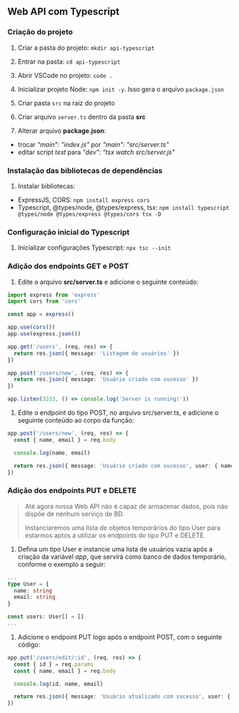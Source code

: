 ## Web API com Typescript

### Criação do projeto

1. Criar a pasta do projeto: `mkdir api-typescript`

1. Entrar na pasta: `cd api-typescript`

1. Abrir VSCode no projeto: `code .`

1. Inicializar projeto Node: `npm init -y`. Isso gera o arquivo `package.json`

1. Criar pasta `src` na raiz do projeto

1. Criar arquivo `server.ts` dentro da pasta **src**

1. Alterar arquivo **package.json**:
  - trocar *"main": "index.js"* por *"main": "src/server.ts"*
  - editar script *test* para *"dev": "tsx watch src/server.js"*

### Instalação das bibliotecas de dependências

1. Instalar bibliotecas:
  - ExpressJS, CORS: `npm install express cors`
  - Typescript, @types/node, @types/express, tsx: `npm install typescript @types/node @types/express @types/cors tsx -D`

### Configuração inicial do Typescript

1. Inicializar configurações Typescript: `npx tsc --init`

### Adição dos endpoints GET e POST

1. Edite o arquivo **src/server.ts** e adicione o seguinte conteúdo:
```typescript
import express from 'express'
import cors from 'cors'

const app = express()

app.use(cors())
app.use(express.json())

app.get('/users', (req, res) => {
  return res.json({ message: 'Listagem de usuários' })
})

app.post('/users/new', (req, res) => {
  return res.json({ message: 'Usuário criado com sucesso' })
})

app.listen(3333, () => console.log('Server is running!'))
```

1. Edite o endpoint do tipo POST, no arquivo src/server.ts, e adicione o seguinte conteúdo ao corpo da função:
```typescript
app.post('/users/new', (req, res) => {
  const { name, email } = req.body

  console.log(name, email)

  return res.json({ message: 'Usuário criado com sucesso', user: { name, email } })
})
```

### Adição dos endpoints PUT e DELETE

> Até agora nossa Web API não é capaz de armazenar dados, pois não dispõe de nenhum serviço de BD.
>
> Instanciaremos uma lista de objetos temporários do tipo User para estarmos aptos a utilizar os endpoints do tipo PUT e DELETE.

1. Defina um tipo User e instancie uma lista de usuários vazia após a criação da variável *app*, que servirá como banco de dados temporário, conforme o exemplo a seguir:
```typescript
...
type User = {
  name: string
  email: string
}

const users: User[] = []
...
```

1. Adicione o endpoint PUT logo após o endpoint POST, com o seguinte código:
```typescript
app.put('/users/edit/:id', (req, res) => {
  const { id } = req.params
  const { name, email } = req.body

  console.log(id, name, email)

  return res.json({ message: 'Usuário atualizado com sucesso', user: { id, name, email } })
})
```